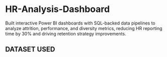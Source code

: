 # HR-Analysis-Dashboard
Built interactive Power BI dashboards with SQL-backed data pipelines to analyze attrition, performance, and diversity metrics, reducing HR reporting time by 30% and driving retention strategy improvements.

## DATASET USED
<a href="">
